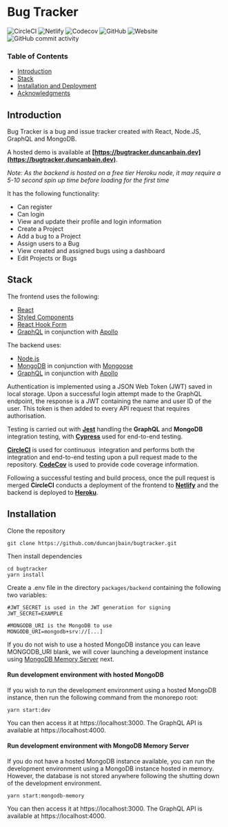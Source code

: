 # Bug Tracker

![CircleCI](https://img.shields.io/circleci/build/github/duncanjbain/bugtracker/main?logo=circleci&style=for-the-badge) ![Netlify](https://img.shields.io/netlify/e5ab9f0a-0f9a-407b-a53c-98e1ba463b1e?logo=netlify&style=for-the-badge) ![Codecov](https://img.shields.io/codecov/c/github/duncanjbain/bugtracker?logo=codecov&style=for-the-badge) ![GitHub](https://img.shields.io/github/license/duncanjbain/bugtracker?logo=github&style=for-the-badge) ![Website](https://img.shields.io/website?logo=Google%20Chrome&style=for-the-badge&url=https%3A%2F%2Fbugtracker.duncanbain.dev) ![GitHub commit activity](https://img.shields.io/github/commit-activity/w/duncanjbain/bugtracker?logo=github&style=for-the-badge)

### Table of Contents
- [Introduction](#introduction)
- [Stack](#stack)
- [Installation and Deployment](#contributors)
- [Acknowledgments](#acknowledgments)

## Introduction
Bug Tracker is a bug and issue tracker created with React, Node.JS, GraphQL and MongoDB.

A hosted demo is available at **[https://bugtracker.duncanbain.dev](https://bugtracker.duncanbain.dev)**. 

*Note: As the backend is hosted on a free tier Heroku node, it may require a 5-10 second spin up time before loading for the first time*

It has the following functionality:
- Can register
- Can login
- View and update their profile and login information
- Create a Project
- Add a bug to a Project
- Assign users to a Bug
- View created and assigned bugs using a dashboard
- Edit Projects or Bugs

## Stack
The frontend uses the following:
- [React](https://reactjs.org/)
- [Styled Components](https://styled-components.com/)
- [React Hook Form](https://react-hook-form.com/)
- [GraphQL](https://graphql.org/) in conjunction with [Apollo](https://www.apollographql.com/)

The backend uses:
- [Node.js](https://nodejs.org/en/)
- [MongoDB](https://www.mongodb.com/) in conjunction with [Mongoose](https://mongoosejs.com/)
- [GraphQL](https://graphql.org/) in conjunction with [Apollo](https://www.apollographql.com/)

Authentication is implemented using a JSON Web Token (JWT) saved in local storage. Upon a successful login attempt made to the GraphQL endpoint, the response is a JWT containing the name and user ID of the user. This token is then added to every API request that requires authorisation.

Testing is carried out with [**Jest**](https://jestjs.io/) handling the **GraphQL** and **MongoDB** integration testing, with [**Cypress**](https://www.cypress.io/) used for end-to-end testing.

[**CircleCI**](https://circleci.com/) is used for continuous  integration and performs both the integration and end-to-end testing upon a pull request made to the repository. **[CodeCov](https://about.codecov.io/)** is used to provide code coverage information. 

Following a successful testing and build process, once the pull request is merged **CircleCI** conducts a deployment of the frontend to [**Netlify**](https://www.netlify.com/) and the backend is deployed to [**Heroku**](https://heroku.com).

## Installation

Clone the repository
```console 
git clone https://github.com/duncanjbain/bugtracker.git
```

Then install dependencies
```console
cd bugtracker
yarn install
```

Create a .env file in the directory ```packages/backend``` containing the following two variables:
```
#JWT_SECRET is used in the JWT generation for signing
JWT_SECRET=EXAMPLE

#MONGODB_URI is the MongoDB to use
MONGODB_URI=mongodb+srv://[...]
```

If you do not wish to use a hosted MongoDB instance you can leave MONGODB_URI blank, we will cover launching a development instance using [MongoDB Memory Server](https://www.npmjs.com/package/mongodb-memory-server) next.

#### Run development environment with hosted MongoDB
If you wish to run the development environment using a hosted MongoDB instance, then run the following command from the monorepo root:

```yarn start:dev```

You can then access it at https://localhost:3000. The GraphQL API is available at https://localhost:4000.

#### Run development environment with MongoDB Memory Server
If you do not have a hosted MongoDB instance available, you can run the development environment using a MongoDB instance hosted in memory. However, the database is not stored anywhere following the shutting down of the development environment.

```yarn start:mongodb-memory```

You can then access it at https://localhost:3000. The GraphQL API is available at https://localhost:4000.
